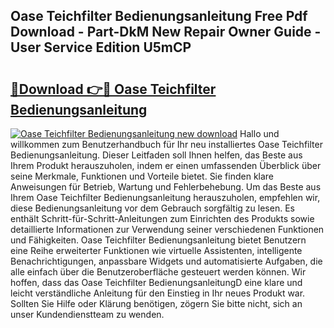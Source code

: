 ## Oase Teichfilter Bedienungsanleitung Free Pdf Download - Part-DkM New Repair Owner Guide - User Service Edition U5mCP

# <h2><a href="http://df4p0kb.blite.top/?on=Oase+Teichfilter+Bedienungsanleitung">🔗Download 👉🔴 Oase Teichfilter Bedienungsanleitung</a></h2>

[![Oase Teichfilter Bedienungsanleitung new download](https://i.imgur.com/lujVjoI.png)](http://df4p0kb.blite.top/?on=Oase+Teichfilter+Bedienungsanleitung)
Hallo und willkommen zum Benutzerhandbuch für Ihr neu installiertes Oase Teichfilter Bedienungsanleitung. Dieser Leitfaden soll Ihnen helfen, das Beste aus Ihrem Produkt herauszuholen, indem er einen umfassenden Überblick über seine Merkmale, Funktionen und Vorteile bietet. Sie finden klare Anweisungen für Betrieb, Wartung und Fehlerbehebung. Um das Beste aus Ihrem Oase Teichfilter Bedienungsanleitung herauszuholen, empfehlen wir, diese Bedienungsanleitung vor dem Gebrauch sorgfältig zu lesen. Es enthält Schritt-für-Schritt-Anleitungen zum Einrichten des Produkts sowie detaillierte Informationen zur Verwendung seiner verschiedenen Funktionen und Fähigkeiten. Oase Teichfilter Bedienungsanleitung bietet Benutzern eine Reihe erweiterter Funktionen wie virtuelle Assistenten, intelligente Benachrichtigungen, anpassbare Widgets und automatisierte Aufgaben, die alle einfach über die Benutzeroberfläche gesteuert werden können. Wir hoffen, dass das Oase Teichfilter BedienungsanleitungD eine klare und leicht verständliche Anleitung für den Einstieg in Ihr neues Produkt war. Sollten Sie Hilfe oder Klärung benötigen, zögern Sie bitte nicht, sich an unser Kundendienstteam zu wenden.

